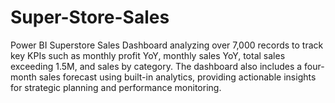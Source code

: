 # Super-Store-Sales
Power BI Superstore Sales Dashboard analyzing over 7,000 records to track key KPIs such as monthly profit YoY, monthly sales YoY, total sales exceeding 1.5M, and sales by category. The dashboard also includes a four-month sales forecast using built-in analytics, providing actionable insights for strategic planning and performance monitoring.
